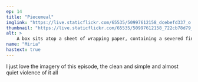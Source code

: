 ```yaml
---
ep: 14
title: "Piecemeal"
imglink: "https://live.staticflickr.com/65535/50997612158_dcebefd337_o.jpg"
thumbnail: "https://live.staticflickr.com/65535/50997612158_722cb78d79_q.jpg"
alt: >
    A box sits atop a sheet of wrapping paper, containing a severed finger resting on a bed of cotton. Above is written the episode title, &quot;Piecemeal&quot;, and below is a card reading &quot;Lee Rentoul for immediate consideration&quot;
name: "Miria"
hastext: true
---
```

I just love the imagery of this episode, the clean and simple and almost quiet violence of it all